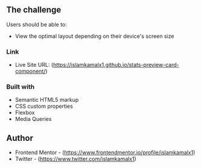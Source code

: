 ## The challenge

Users should be able to:

- View the optimal layout depending on their device's screen size

### Link

- Live Site URL: (https://islamkamalx1.github.io/stats-preview-card-component/)

### Built with

- Semantic HTML5 markup
- CSS custom properties
- Flexbox
- Media Queries

## Author

- Frontend Mentor - (https://www.frontendmentor.io/profile/islamkamalx1)
- Twitter - (https://www.twitter.com/islamkamalx1)
